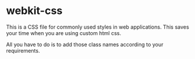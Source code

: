# webkit-css
This is a CSS file for commonly used styles in web applications. This saves your time when you are using custom html css.

All you have to do is to add those class names according to your requirements.
